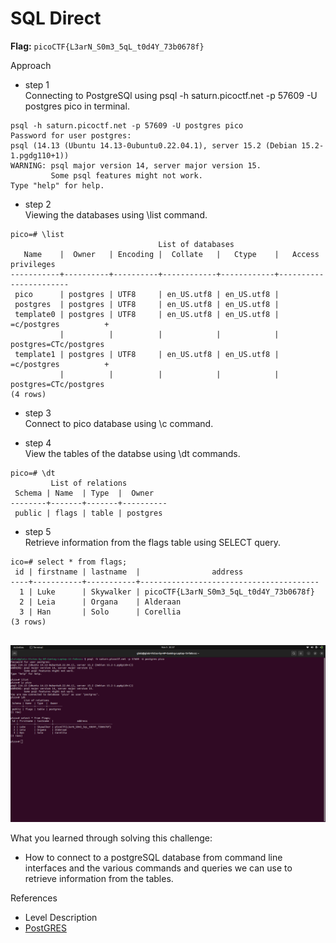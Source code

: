 # SQL Direct

**Flag:** `picoCTF{L3arN_S0m3_5qL_t0d4Y_73b0678f}`

Approach

- step 1<br>
Connecting to PostgreSQl using psql -h saturn.picoctf.net -p 57609 -U postgres pico in terminal.

```
psql -h saturn.picoctf.net -p 57609 -U postgres pico
Password for user postgres: 
psql (14.13 (Ubuntu 14.13-0ubuntu0.22.04.1), server 15.2 (Debian 15.2-1.pgdg110+1))
WARNING: psql major version 14, server major version 15.
         Some psql features might not work.
Type "help" for help.

```

- step 2<br>
Viewing the databases using \list command.

```
pico=# \list
                                 List of databases
   Name    |  Owner   | Encoding |  Collate   |   Ctype    |   Access privileges   
-----------+----------+----------+------------+------------+-----------------------
 pico      | postgres | UTF8     | en_US.utf8 | en_US.utf8 | 
 postgres  | postgres | UTF8     | en_US.utf8 | en_US.utf8 | 
 template0 | postgres | UTF8     | en_US.utf8 | en_US.utf8 | =c/postgres          +
           |          |          |            |            | postgres=CTc/postgres
 template1 | postgres | UTF8     | en_US.utf8 | en_US.utf8 | =c/postgres          +
           |          |          |            |            | postgres=CTc/postgres
(4 rows)

```

- step 3<br>
Connect to pico database using \c command.

- step 4<br>
View the tables of the databse using \dt commands.

```
pico=# \dt
         List of relations
 Schema | Name  | Type  |  Owner   
--------+-------+-------+----------
 public | flags | table | postgres

```

- step 5<br>
Retrieve information from the flags table using SELECT query.

```
ico=# select * from flags;
 id | firstname | lastname  |                address                 
----+-----------+-----------+----------------------------------------
  1 | Luke      | Skywalker | picoCTF{L3arN_S0m3_5qL_t0d4Y_73b0678f}
  2 | Leia      | Organa    | Alderaan
  3 | Han       | Solo      | Corellia
(3 rows)


```


![](https://github.com/adityachawla005/cryptonite_taskphase_Aditya/raw/main/TP2/Web%20Exploitation/assets/post.png)



What you learned through solving this challenge:
<br>
- How to connect to a postgreSQL database from command line interfaces and the various commands and queries we can use to retrieve information from the tables.



References
<br>
- Level Description
- [PostGRES](https://quickref.me/postgres.html)
